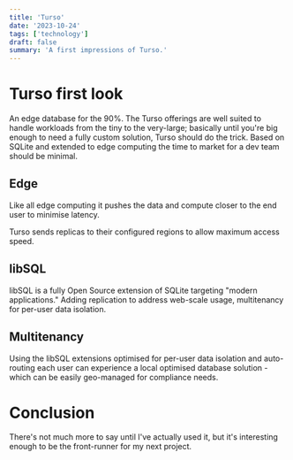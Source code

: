 ```yaml
---
title: 'Turso'
date: '2023-10-24'
tags: ['technology']
draft: false
summary: 'A first impressions of Turso.'
---
```

# Turso first look

An edge database for the 90%. The Turso offerings are well suited to handle workloads from the tiny to the very-large; basically until you're big enough to need a fully custom solution, Turso should do the trick. Based on SQLite and extended to edge computing the time to market for a dev team should be minimal.

## Edge 

Like all edge computing it pushes the data and compute closer to the end user to minimise latency.

Turso sends replicas to their configured regions to allow maximum access speed.

## libSQL

libSQL is a fully Open Source extension of SQLite targeting "modern applications." Adding replication to address web-scale usage, multitenancy for per-user data isolation.

## Multitenancy

Using the libSQL extensions optimised for per-user data isolation and auto-routing each user can experience a local optimised database solution - which can be easily geo-managed for compliance needs.

# Conclusion

There's not much more to say until I've actually used it, but it's interesting enough to be the front-runner for my next project.
